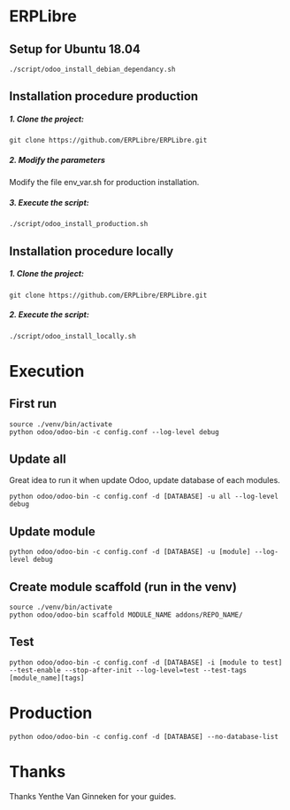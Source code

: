 # ERPLibre

## Setup for Ubuntu 18.04
```
./script/odoo_install_debian_dependancy.sh
```

## Installation procedure production

##### 1. Clone the project:
```
git clone https://github.com/ERPLibre/ERPLibre.git
```
##### 2. Modify the parameters
Modify the file env_var.sh for production installation.

##### 3. Execute the script:
```
./script/odoo_install_production.sh
```

## Installation procedure locally

##### 1. Clone the project:
```
git clone https://github.com/ERPLibre/ERPLibre.git
```

##### 2. Execute the script:
```
./script/odoo_install_locally.sh
```

# Execution
## First run
```
source ./venv/bin/activate
python odoo/odoo-bin -c config.conf --log-level debug
```

## Update all
Great idea to run it when update Odoo, update database of each modules.
```
python odoo/odoo-bin -c config.conf -d [DATABASE] -u all --log-level debug
```

## Update module
```
python odoo/odoo-bin -c config.conf -d [DATABASE] -u [module] --log-level debug
```

## Create module scaffold (run in the venv)
```
source ./venv/bin/activate
python odoo/odoo-bin scaffold MODULE_NAME addons/REPO_NAME/
```

## Test
```
python odoo/odoo-bin -c config.conf -d [DATABASE] -i [module to test] --test-enable --stop-after-init --log-level=test --test-tags [module_name][tags]
```

# Production
```
python odoo/odoo-bin -c config.conf -d [DATABASE] --no-database-list
```

# Thanks
Thanks Yenthe Van Ginneken for your guides.
